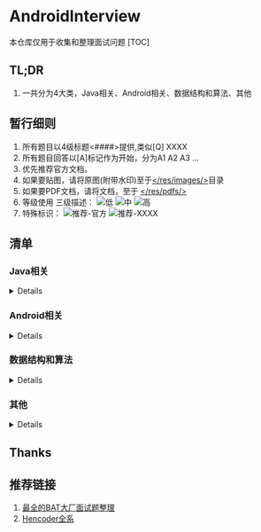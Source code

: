 # AndroidInterview
本仓库仅用于收集和整理面试问题
[TOC]
## TL;DR
1. 一共分为4大类，Java相关、Android相关、数据结构和算法、其他
## 暂行细则
1. 所有题目以4级标题<####>提供,类似[Q] XXXX
2. 所有题目回答以[A]标记作为开始，分为A1 A2 A3 ...
3. 优先推荐官方文档。
4. 如果要贴图，请将原图(附带水印)至于[</res/images/>](https://github.com/rabbitknight/AndroidInterview/tree/master/res/images)目录
5. 如果要PDF文档，请将文档，至于 [</res/pdfs/>](https://github.com/rabbitknight/AndroidInterview/tree/master/res/pdfs)
6. 等级使用 三级描述：
![低](https://img.shields.io/badge/L-BASE-green)
![中](https://img.shields.io/badge/L-MIDDLE-blue)
![高](https://img.shields.io/badge/L-HARD-red)
7. 特殊标识：
![推荐-官方](https://img.shields.io/badge/rating-官方-orange)
![推荐-XXXX](https://img.shields.io/badge/rating-XXX-orange)

## 清单
### Java相关
<details>
</details>

### Android相关
<details>

#### [Q] 四大组件是什么
1. A1: Acitivity、Service、Broadcast、ContentProvider
2. A2: [「Android」四大组件，你真的都掌握了？ - 掘金](https://juejin.im/post/5db12d926fb9a0205e766cc2)

#### [Q] 四大组件的生命周期和简单用法
1. A1: 官网必看文档
    + Activity: [了解 Activity 生命周期](https://developer.android.com/guide/components/activities/activity-lifecycle?hl=zh-cn)
    + Service: [服务概览](https://developer.android.com/guide/components/services?hl=zh-cn​)
    + Boradcast: [广播概览](https://developer.android.com/guide/components/broadcasts)
    + ContentProvider: [内容提供程序基础知识](https://developer.android.com/guide/topics/providers/content-provider-basics)

#### [Q] Activity之间的通信方式
1. A1: 
    + startActivity,startActivityForResult
    + Broadcast或者LocalBroadcast
    + 其他任何进程内通信的方式。
2. A2: 
    + [Activity之间的通信方式](https://juejin.im/post/5a9509ef6fb9a06337575d4b)
    + [Activity之间的通信方式](https://www.jianshu.com/p/12438e23c6b8)

#### [Q] Activity各种情况下的生命周期
1. A1: [关于Activity各种情况下的生命周期](https://www.jianshu.com/p/e46d449467d5)
2. A2: [Activity 的生命周期](https://www.dazhuanlan.com/2019/11/15/5dce694806cad/)

#### [Q] Activity与Fragment之间生命周期比较
1. A1: [比较Activity与Fragment的生命周期](https://blog.csdn.net/k_bb_666/article/details/74995582)

#### [Q] Activity上有Dialog的时候按Home键时的生命周期
1. A1: 有 Dialog 和 无 Dialog 按 Home 键效果一样。
2. A2: 示例测试：[Activity上有Dialog的时候按Home键时的生命周期](https://blog.csdn.net/xiyoucode/article/details/79595815)

#### [Q] 两个Activity 之间跳转时必然会执行的是哪几个方法？
1. A1:　A->B
    + A 里面激活B 组件的时候, A会调用onPause()方法,然后B调用onCreate() ,onStart(), onResume()。B覆盖了A的窗体, A会调用onStop()方法。
    + B是个透明的窗口,或者是对话框的样式, 就不会调用A的onStop()方法。
    + B已经存在于Activity栈中，B就不会调用onCreate()方法。
2. A2: 两个Activity之间跳转时必然会执行的是哪几个方法？](https://blog.csdn.net/m_xiaoer/article/details/72881082)

#### [Q] 前台切换到后台，然后再回到前台，Activity生命周期回调方法。弹出Dialog，生命值周期回调方法。
1. A1: [前台切换到后台，然后再回到前台，Activity生命周期回调方法](https://blog.csdn.net/yz_cfm/article/details/85476263)
2. A2: 此题目直接看[Activity各种情况下的生命周期]

#### [Q] Activity的四种启动模式对比
1. A1: 官方文档！[了解任务和返回堆栈](https://developer.android.com/guide/components/activities/tasks-and-back-stack)
2. A2: [说说 Activity 的四种启动模式](https://www.jianshu.com/p/b60d8097e519) 包含launchmode和IntentFlag


#### [Q] Activity状态保存与恢复
1. A1: [Android的状态保存和恢复](https://www.jianshu.com/p/90cf59f22f40)
#### [Q] fragment各种情况下的生命周期
1. A1: [Fragment 在各种情况下的生命周期](https://www.geek-share.com/detail/2718616379.html)

#### [Q] Activity和Fragment状态
1. A1: [保存/恢复 Activity和Fragment状态的最佳实践](https://segmentfault.com/a/1190000006691830)

#### [Q] Fragment状态保存startActivityForResult是哪个类的方法，在什么情况下使用？
1. A1: [彻底搞懂startActivityForResult在FragmentActivity和Fragment中的异同](https://blog.csdn.net/barryhappy/article/details/53229238)

#### [Q] 如何实现Fragment的滑动？
1. A1: [ViewPager+Fragment实现页面滑动效果](https://www.jianshu.com/p/87134516445c)
#### [Q] fragment之间传递数据的方式？
1. A1: 官方指南：[与其他 Fragment 通信](https://developer.android.google.cn/training/basics/fragments/communicating#java),一句话：接口回调。

#### [Q] Activity 怎么和Service 绑定？
1. A1:[谈一谈startService和bindService的区别，生命周期以及使用场景](https://github.com/Moosphan/Android-Daily-Interview/issues/53)
#### [Q] 怎么在Activity 中启动自己对应的Service？
1. A1: [Activity怎么和service绑定，怎么在activity中启动自己对应的service？](https://github.com/Sogrey/Android_QA/issues/92)
#### [Q] service和activity怎么进行数据交互？
1. A1: 同一个进程：任何进程内同步方式。
2. A2: 不同进程：AIDL、Messenger、Socket等任何IPC方式。
#### [Q] Service的开启方式
1. A1: [Android Service两种启动方式详解](https://www.jianshu.com/p/4c798c91a613)

#### [Q] 请描述一下Service 的生命周期
1. A1: [Android Service两种启动方式详解](https://www.jianshu.com/p/4c798c91a613)
#### [Q] 谈谈你对ContentProvider的理解
1. A1: [Android：关于ContentProvider的知识都在这里了！](https://www.jianshu.com/p/ea8bc4aaf057)
#### [Q] 说说ContentProvider、ContentResolver、ContentObserver 之间的关系
1. A1: [ContentProvider、ContentResolver、ContentObserver之间的关系](https://www.cnblogs.com/anni-qianqian/p/8391887.html)
#### [Q] 请描述一下广播BroadcastReceiver的理解
1. A1: ["BroadcastReceiver"-安卓面试必问技能点大总结"](https://blog.csdn.net/nzfxx/article/details/51835743)

#### [Q] 广播的分类广播使用的方式和场景
1. A1: [Android：BroadcastRecevicer广播类型汇总](https://blog.csdn.net/carson_ho/article/details/53160580)
#### [Q] 在manifest 和代码中如何注册和使用BroadcastReceiver?
1. A1: [Android：在AndroidManifest中注册BroadcastReceiver的权限问题](https://blog.csdn.net/books1958/article/details/39472385)
#### [Q] 本地广播和全局广播有什么差别？BroadcastReceiver，LocalBroadcastReceiver区别
1. A1: [本地广播和全局广播的差别](https://www.jianshu.com/p/bfbb6ebc1c04)
#### [Q] AlertDialog,popupWindow,Activity区别
1. A1: 不要人言亦言~ [关于坑爹的PopupWindow的“阻塞”争议问题：Android没有真正的“阻塞式”对话框](https://blog.csdn.net/zhengxiaoyao0716/article/details/48768407)
#### [Q] Application 和 Activity 的 Context 对象的区别
1. A1: [Application context和Activity context的区别](https://www.jianshu.com/p/4f97baa0e8f7)
2. A2: [Context 都没弄明白，还怎么做 Android 开发？](https://zhuanlan.zhihu.com/p/24847247)

#### [Q] Android属性动画特性
1. 官方:[属性动画概览](https://developer.android.com/guide/topics/graphics/prop-animation?hl=zh-cn)
3. [HenCoder Android 自定义 View 1-7：属性动画 Property Animation（进阶篇）](https://hencoder.com/ui-1-7/)
#### [Q] 如何导入外部数据库?
#### [Q] LinearLayout、RelativeLayout、FrameLayout的特性及对比，并介绍使用场景。
#### [Q] 谈谈对接口与回调的理解回调的原理写一个回调demo
#### [Q] 介绍下SurfView
#### [Q] RecycleView的使用序列化的作用，以及Android两种序列化的区别
#### [Q] 差值器
#### [Q] 估值器
#### [Q] Android中数据存储方式 
#### [Q] Android动画框架实现原理
#### [Q] Android各个版本API的区别
#### [Q] Requestlayout，onlayout，onDraw，DrawChild区别与联系
#### [Q] invalidate和postInvalidate的区别及使用
#### [Q] Activity-Window-View三者的差别
#### [Q] 谈谈对Volley的理解
#### [Q] 如何优化自定义View低版本SDK如何实现高版本api？
#### [Q] 描述一次网络请求的流程
#### [Q] HttpUrlConnection 和 okhttp关系
#### [Q] Bitmap对象的理解
#### [Q] looper架构
#### [Q] ActivityThread，AMS，WMS的工作原理
#### [Q] 自定义View如何考虑机型适配
#### [Q] 自定义View的事件
1. A1: []
#### [Q] AstncTask+HttpClient 与 AsyncHttpClient有什么区别？
#### [Q] LaunchMode应用场景
#### [Q] AsyncTask 如何使用?
#### [Q] SpareArray原理
#### [Q] 请介绍下ContentProvider 是如何实现数据共享的？
#### [Q] AndroidService与Activity之间通信的几种方式
#### [Q] IntentService原理及作用是什么？
#### [Q] 说说Activity、Intent、Service 是什么关系
#### [Q] ApplicationContext和ActivityContext的区别
#### [Q] SP是进程同步的吗?有什么方法做到同步？
#### [Q] 谈谈多线程在Android中的使用
#### [Q] 进程和 Application 的生命周期
#### [Q] 封装View的时候怎么知道view的大小
#### [Q] RecycleView原理
#### [Q] AndroidManifest的作用与理解
#### [Q] 内存泄漏优化
</details>


### 数据结构和算法

<details>
</details>

### 其他

<details>
</details>

## Thanks

## 推荐链接
1. [最全的BAT大厂面试题整理](https://www.jianshu.com/p/c70989bd5f29)
2. [Hencoder全系](https://hencoder.com/)